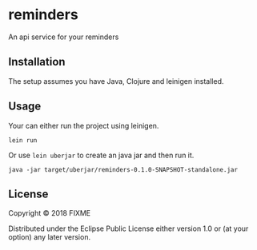 # reminders

An api service for your reminders

## Installation

The setup assumes you have Java, Clojure and leinigen installed.


## Usage

Your can either run the project using leinigen.

```
lein run
```

Or use `lein uberjar` to create an java jar and then run it.

```
java -jar target/uberjar/reminders-0.1.0-SNAPSHOT-standalone.jar
```

## License

Copyright © 2018 FIXME

Distributed under the Eclipse Public License either version 1.0 or (at
your option) any later version.
